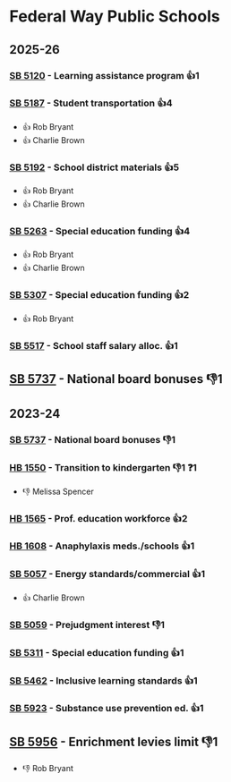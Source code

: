 # Federal Way Public Schools
## 2025-26

### [SB 5120](/bill/2025-26/sb/5120/) - Learning assistance program 👍1  

### [SB 5187](/bill/2025-26/sb/5187/) - Student transportation 👍4  
* 👍 Rob Bryant
* 👍 Charlie Brown

### [SB 5192](/bill/2025-26/sb/5192/) - School district materials 👍5  
* 👍 Rob Bryant
* 👍 Charlie Brown

### [SB 5263](/bill/2025-26/sb/5263/) - Special education funding 👍4  
* 👍 Rob Bryant
* 👍 Charlie Brown

### [SB 5307](/bill/2025-26/sb/5307/) - Special education funding 👍2  
* 👍 Rob Bryant

### [SB 5517](/bill/2025-26/sb/5517/) - School staff salary alloc. 👍1  

## [SB 5737](/bill/2025-26/sb/5737/) - National board bonuses  👎1 

## 2023-24

### [SB 5737](/bill/2023-24/sb/5737/) - National board bonuses  👎1 

### [HB 1550](/bill/2023-24/hb/1550/) - Transition to kindergarten  👎1 ❓1
* 👎 Melissa Spencer

### [HB 1565](/bill/2023-24/hb/1565/) - Prof. education workforce 👍2  

### [HB 1608](/bill/2023-24/hb/1608/) - Anaphylaxis meds./schools 👍1  

### [SB 5057](/bill/2023-24/sb/5057/) - Energy standards/commercial 👍1  
* 👍 Charlie Brown

### [SB 5059](/bill/2023-24/sb/5059/) - Prejudgment interest  👎1 

### [SB 5311](/bill/2023-24/sb/5311/) - Special education funding 👍1  

### [SB 5462](/bill/2023-24/sb/5462/) - Inclusive learning standards 👍1  

### [SB 5923](/bill/2023-24/sb/5923/) - Substance use prevention ed. 👍1  

## [SB 5956](/bill/2023-24/sb/5956/) - Enrichment levies limit  👎1 
* 👎 Rob Bryant
